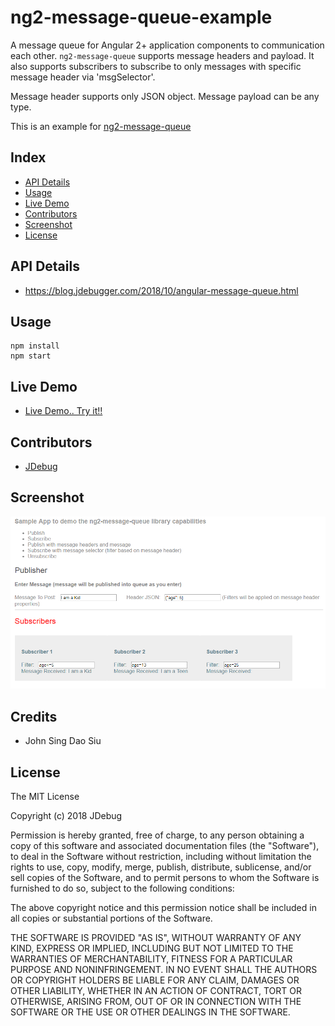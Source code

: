 # ng2-message-queue-example

A message queue for Angular 2+ application components to communication each other.
`ng2-message-queue` supports message headers and payload. It also supports subscribers
to subscribe to only messages with specific message header via 'msgSelector'.

Message header supports only JSON object. Message payload can be any type.

This is an example for [ng2-message-queue](https://github.com/jdebug/ng2-message-queue)


## Index

* [API Details](#api-details)
* [Usage](#Usage)
* [Live Demo](#live-demo)
* [Contributors](#Contributors)
* [Screenshot](#Screenshot)
* [License](#License)


## API Details
* [https://blog.jdebugger.com/2018/10/angular-message-queue.html
](https://blog.jdebugger.com/2018/10/angular-message-queue.html)


## Usage

```
npm install
npm start
```

## Live Demo

* [Live Demo.. Try it!!](https://jdebug.github.io/ng2-message-queue-example/index.html)

## Contributors

* [JDebug](https://github.com/jdebug)

## Screenshot

![Example App](https://github.com/jdebug/ng2-message-queue-example/blob/master/ScreenShot.png)

## Credits

* John Sing Dao Siu

## License

The MIT License

Copyright (c) 2018 JDebug

Permission is hereby granted, free of charge, to any person obtaining a copy of this software and associated documentation files (the "Software"), to deal in the Software without restriction, including without limitation the rights to use, copy, modify, merge, publish, distribute, sublicense, and/or sell copies of the Software, and to permit persons to whom the Software is furnished to do so, subject to the following conditions:

The above copyright notice and this permission notice shall be included in all copies or substantial portions of the Software.

THE SOFTWARE IS PROVIDED "AS IS", WITHOUT WARRANTY OF ANY KIND, EXPRESS OR IMPLIED, INCLUDING BUT NOT LIMITED TO THE WARRANTIES OF MERCHANTABILITY, FITNESS FOR A PARTICULAR PURPOSE AND NONINFRINGEMENT. IN NO EVENT SHALL THE AUTHORS OR COPYRIGHT HOLDERS BE LIABLE FOR ANY CLAIM, DAMAGES OR OTHER LIABILITY, WHETHER IN AN ACTION OF CONTRACT, TORT OR OTHERWISE, ARISING FROM, OUT OF OR IN CONNECTION WITH THE SOFTWARE OR THE USE OR OTHER DEALINGS IN THE SOFTWARE.

